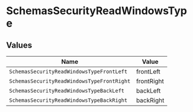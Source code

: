 # SchemasSecurityReadWindowsType


## Values

| Name                                       | Value                                      |
| ------------------------------------------ | ------------------------------------------ |
| `SchemasSecurityReadWindowsTypeFrontLeft`  | frontLeft                                  |
| `SchemasSecurityReadWindowsTypeFrontRight` | frontRight                                 |
| `SchemasSecurityReadWindowsTypeBackLeft`   | backLeft                                   |
| `SchemasSecurityReadWindowsTypeBackRight`  | backRight                                  |